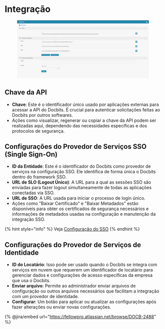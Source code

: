 # Integração

<figure><img src="../../../../.gitbook/assets/Bildschirmfoto 2024-05-08 um 08.39.14.png" alt=""><figcaption></figcaption></figure>

## Chave da API

* **Chave**: Este é o identificador único usado por aplicações externas para acessar a API do Docbits. É crucial para autenticar solicitações feitas ao Docbits por outros softwares.
* Ações como visualizar, regenerar ou copiar a chave da API podem ser realizadas aqui, dependendo das necessidades específicas e dos protocolos de segurança.

## Configurações do Provedor de Serviços SSO (Single Sign-On)

* **ID da Entidade**: Este é o identificador do Docbits como provedor de serviços na configuração SSO. Ele identifica de forma única o Docbits dentro do framework SSO.
* **URL de SLO (Logout Único)**: A URL para a qual as sessões SSO são enviadas para fazer logout simultaneamente de todas as aplicações conectadas via SSO.
* **URL de SSO**: A URL usada para iniciar o processo de login único.
* Ações como "Baixar Certificado" e "Baixar Metadados" estão disponíveis para obter os certificados de segurança necessários e informações de metadados usadas na configuração e manutenção da integração SSO.

{% hint style="info" %}
Veja [Configuração do SSO](../../../setup/sso-configuration/)
{% endhint %}

## Configurações do Provedor de Serviços de Identidade

* **ID do Locatário**: Isso pode ser usado quando o Docbits se integra com serviços em nuvem que requerem um identificador de locatário para gerenciar dados e configurações de acesso específicas da empresa que usa o Docbits.
* **Enviar arquivo**: Permite ao administrador enviar arquivos de configuração ou outros arquivos necessários que facilitam a integração com um provedor de identidade.
* **Configurar**: Um botão para aplicar ou atualizar as configurações após fazer alterações ou enviar novas configurações.

{% @jira/embed url="https://fellowpro.atlassian.net/browse/DOCB-2488" %}
